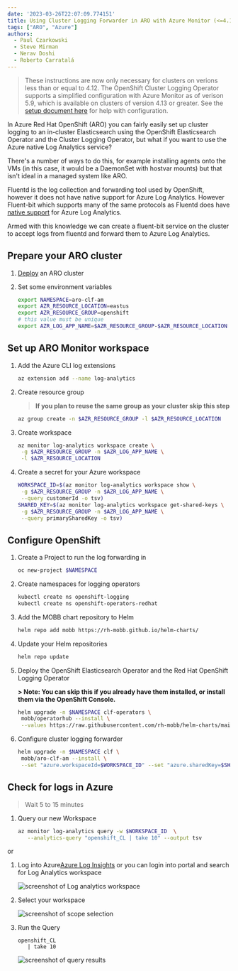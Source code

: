 ```yaml
---
date: '2023-03-26T22:07:09.774151'
title: Using Cluster Logging Forwarder in ARO with Azure Monitor (<=4.12)
tags: ["ARO", "Azure"]
authors:
  - Paul Czarkowski
  - Steve Mirman
  - Nerav Doshi
  - Roberto Carratalá
---
```


> These instructions are now only necessary for clusters on verions less than or equal to 4.12. The OpenShift Cluster Logging Operator supports a simplified configuration with Azure Monitor as of verison 5.9, which is available on clusters of version 4.13 or greater. See the [setup document here](/experts/aro/clf-to-azure/index.md) for help with configuration.

In Azure Red Hat OpenShift (ARO) you can fairly easily set up cluster logging to an in-cluster Elasticsearch using the OpenShift Elasticsearch Operator
and the Cluster Logging Operator, but what if you want to use the Azure native Log Analytics service?

There's a number of ways to do this, for example installing agents onto the VMs (in this case, it would be a DaemonSet with hostvar mounts) but that isn't ideal in a managed system like ARO.

Fluentd is the log collection and forwarding tool used by OpenShift, however it does not have native support for Azure Log Analytics. However Fluent-bit which supports many of the same protocols as Fluentd does have [native support](https://docs.fluentbit.io/manual/pipeline/outputs/azure) for Azure Log Analytics.

Armed with this knowledge we can create a fluent-bit service on the cluster to accept logs from fluentd and forward them to Azure Log Analytics.

## Prepare your ARO cluster

1. [Deploy](/experts/quickstart-aro) an ARO cluster

1. Set some environment variables

   ```bash
   export NAMESPACE=aro-clf-am
   export AZR_RESOURCE_LOCATION=eastus
   export AZR_RESOURCE_GROUP=openshift
   # this value must be unique
   export AZR_LOG_APP_NAME=$AZR_RESOURCE_GROUP-$AZR_RESOURCE_LOCATION
   ```

## Set up ARO Monitor workspace

1. Add the Azure CLI log extensions

   ```bash
   az extension add --name log-analytics
   ```

1. Create resource group

   > **If you plan to reuse the same group as your cluster skip this step**

   ```bash
   az group create -n $AZR_RESOURCE_GROUP -l $AZR_RESOURCE_LOCATION
   ```

1. Create workspace

   ```bash
   az monitor log-analytics workspace create \
    -g $AZR_RESOURCE_GROUP -n $AZR_LOG_APP_NAME \
    -l $AZR_RESOURCE_LOCATION
   ```

1. Create a secret for your Azure workspace

   ```bash
   WORKSPACE_ID=$(az monitor log-analytics workspace show \
    -g $AZR_RESOURCE_GROUP -n $AZR_LOG_APP_NAME \
    --query customerId -o tsv)
   SHARED_KEY=$(az monitor log-analytics workspace get-shared-keys \
    -g $AZR_RESOURCE_GROUP -n $AZR_LOG_APP_NAME \
    --query primarySharedKey -o tsv)
   ```

## Configure OpenShift

1. Create a Project to run the log forwarding in

   ```bash
   oc new-project $NAMESPACE
   ```

1. Create namespaces for logging operators

   ```bash
   kubectl create ns openshift-logging
   kubectl create ns openshift-operators-redhat
   ```

1. Add the MOBB chart repository to Helm

   ```bash
   helm repo add mobb https://rh-mobb.github.io/helm-charts/
   ```

1. Update your Helm repositories

   ```bash
   helm repo update
   ```

1. Deploy the OpenShift Elasticsearch Operator and the Red Hat OpenShift Logging Operator

   **> Note: You can skip this if you already have them installed, or install them via the OpenShift Console.**

   ```bash
   helm upgrade -n $NAMESPACE clf-operators \
    mobb/operatorhub --install \
    --values https://raw.githubusercontent.com/rh-mobb/helm-charts/main/charts/aro-clf-am/files/operators.yaml
   ```

1. Configure cluster logging forwarder

   ```bash
   helm upgrade -n $NAMESPACE clf \
    mobb/aro-clf-am --install \
    --set "azure.workspaceId=$WORKSPACE_ID" --set "azure.sharedKey=$SHARED_KEY"
   ```

## Check for logs in Azure

> Wait 5 to 15 minutes

1. Query our new Workspace

   ```bash
   az monitor log-analytics query -w $WORKSPACE_ID  \
      --analytics-query "openshift_CL | take 10" --output tsv
   ```

  or

1. Log into Azure[Azure Log Insights](https://portal.azure.com/#blade/Microsoft_Azure_Monitoring/AzureMonitoringBrowseBlade/logs) or you can login into portal and search for Log Analytics workspace

   ![screenshot of Log analytics workspace](./images/loganalyticsportal.png)

1. Select your workspace

   ![screenshot of scope selection](./images/select_scope.png)

1. Run the Query

   ```
   openshift_CL
      | take 10
   ```

   ![screenshot of query results](./images/loganalytics_query.png)
